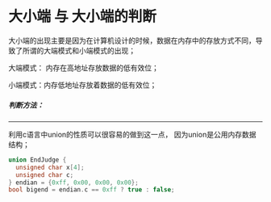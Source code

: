 # 大小端 与 大小端的判断



大小端的出现主要是因为在计算机设计的时候，数据在内存中的存放方式不同，导致了所谓的大端模式和小端模式的出现； 

大端模式： 内存在高地址存放数据的低有效位；

小端模式：内存低地址存放着数据的低有效位；

##### 判断方法：

---

利用c语言中union的性质可以很容易的做到这一点， 因为union是公用内存数据结构；

```c++
union EndJudge {
  unsigned char x[4];
  unsigned char c;
} endian = {0xff, 0x00, 0x00, 0x00};
bool bigend = endian.c == 0xff ? true : false; 

```





